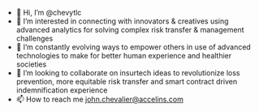 - 👋 Hi, I’m @chevytlc
- 👀 I’m interested in connecting with innovators & creatives using advanced analytics for solving complex risk transfer & management challenges
- 🌱 I’m constantly evolving ways to empower others in use of advanced technologies to make for better human experience and healthier societies
- 💞️ I’m looking to collaborate on insurtech ideas to revolutionize loss prevention, more equitable risk transfer and smart contract driven indemnification experience
- 📫 How to reach me john.chevalier@accelins.com

<!---
chevytlc/chevytlc is a ✨ special ✨ repository because its `README.md` (this file) appears on your GitHub profile.
You can click the Preview link to take a look at your changes.
--->

